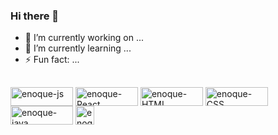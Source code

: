 ### Hi there 👋

- 🔭 I’m currently working on ...
- 🌱 I’m currently learning ...
- ⚡ Fun fact: ...
  
##
<div style="display: inline_block">
  <img align="center" alt="enoque-js" height="30" width="100" src="https://badges.aleen42.com/src/javascript.svg" />
  <img align="center" alt="enoque-React" height="30" width="100"  src="https://badges.aleen42.com/src/react.svg"/>
  <img align="center" alt="enoque-HTML" height="30" width="100" src="https://img.shields.io/badge/HTML5-E34F26?style=for-the-badge&logo=html5&logoColor=white">
  <img align="center" alt="enoque-CSS" height="30" width="100" src="https://img.shields.io/badge/CSS3-1572B6?style=for-the-badge&logo=css3&logoColor=white">
  <img align="center" alt="enoque-java" height="30" width="100" src="https://badges.aleen42.com/src/java.svg">
  <img align="center" alt="enoque-HTML" height="30" src="https://img.shields.io/badge/C-00599C?style=for-the-badge&logo=c&logoColor=white">
  
</div>



